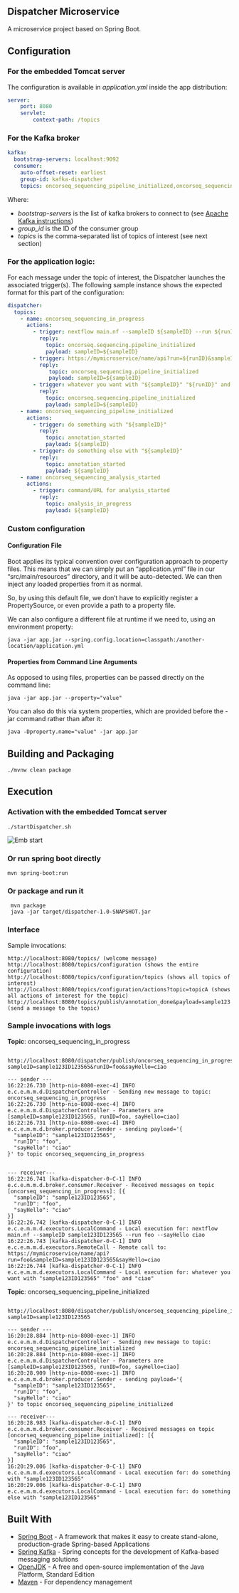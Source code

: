 Dispatcher Microservice
----
A microservice project based on Spring Boot.

## Configuration
### For the embedded Tomcat server
The configuration is available in  _application.yml_ inside the app distribution:
```yaml
server:
    port: 8080
    servlet:
        context-path: /topics
```
### For the Kafka broker
```yaml
kafka:
  bootstrap-servers: localhost:9092
  consumer:
    auto-offset-reset: earliest
    group-id: kafka-dispatcher
    topics: oncorseq_sequencing_pipeline_initialized,oncorseq_sequencing_in_progress,oncorseq_sequencing_analysis_started
```
Where:
* _bootstrap-servers_ is the list of kafka brokers to connect to (see [Apache Kafka instructions](APACHE_KAFKA.md))
* _group_id_ is the ID of the consumer group
* _topics_ is the comma-separated list of topics of interest (see next section)

### For the application logic:
For each message under the topic of interest, the Dispatcher launches the associated trigger(s). The following sample instance shows the expected format for this part of the configuration:

```yaml
dispatcher:
  topics:
    - name: oncorseq_sequencing_in_progress
      actions:
        - trigger: nextflow main.nf --sampleID ${sampleID} --run ${runID} --sayHello ${sayHello}
          reply:
            topic: oncorseq.sequencing.pipeline_initialized
            payload: sampleID=${sampleID}
        - trigger: https://mymicroservice/name/api?run=${runID}&sampleID=${sampleID}&sayHello=${sayHello}
          reply:
             topic: oncorseq.sequencing.pipeline_initialized
             payload: sampleID=${sampleID}
        - trigger: whatever you want with "${sampleID}" "${runID}" and "${sayHello}"
          reply:
            topic: oncorseq.sequencing.pipeline_initialized
            payload: sampleID=${sampleID}
    - name: oncorseq_sequencing_pipeline_initialized
      actions:
        - trigger: do something with "${sampleID}"
          reply:
            topic: annotation_started
            payload: ${sampleID}
        - trigger: do something else with "${sampleID}"
          reply:
            topic: annotation_started
            payload: ${sampleID}
    - name: oncorseq_sequencing_analysis_started
      actions:
        - trigger: command/URL for analysis_started
          reply:
            topic: analysis_in_progress
            payload: ${sampleID} 
```
### Custom configuration

#### Configuration File
Boot applies its typical convention over configuration approach to property files. This means that we can simply put an “application.yml” file in our “src/main/resources” directory, and it will be auto-detected. We can then inject any loaded properties from it as normal.

So, by using this default file, we don’t have to explicitly register a PropertySource, or even provide a path to a property file.

We can also configure a different file at runtime if we need to, using an environment property:
	
    java -jar app.jar --spring.config.location=classpath:/another-location/application.yml

#### Properties from Command Line Arguments

As opposed to using files, properties can be passed directly on the command line:
	
    java -jar app.jar --property="value"

You can also do this via system properties, which are provided before the -jar command rather than after it:
	
    java -Dproperty.name="value" -jar app.jar
    
## Building and Packaging
~~~
./mvnw clean package
~~~

## Execution
### Activation with the embedded Tomcat server
~~~
./startDispatcher.sh
~~~
![Emb start](doc/EmbTomcatStart.png)


### Or run spring boot directly
    mvn spring-boot:run

### Or package and run it 
     mvn package
     java -jar target/dispatcher-1.0-SNAPSHOT.jar

### Interface

Sample invocations:
~~~
http://localhost:8080/topics/ (welcome message)
http://localhost:8080/topics/configuration (shows the entire configuration)
http://localhost:8080/topics/configuration/topics (shows all topics of interest)
http://localhost:8080/topics/configuration/actions?topic=topicA (shows all actions of interest for the topic)
http://localhost:8080/topics/publish/annotation_done&payload=sample123 (send a message to the topic)

~~~

### Sample invocations with logs
**Topic**: oncorseq_sequencing_in_progress

~~~

http://localhost:8080/dispatcher/publish/oncorseq_sequencing_in_progress?sampleID=sample123ID123565&runID=foo&sayHello=ciao

--- sender ---
16:22:26.730 [http-nio-8080-exec-4] INFO  e.c.e.m.m.d.DispatcherController - Sending new message to topic: oncorseq_sequencing_in_progress
16:22:26.730 [http-nio-8080-exec-4] INFO  e.c.e.m.m.d.DispatcherController - Parameters are [sampleID=sample123ID123565, runID=foo, sayHello=ciao]
16:22:26.731 [http-nio-8080-exec-4] INFO  e.c.e.m.m.d.broker.producer.Sender - sending payload='{
  "sampleID": "sample123ID123565",
  "runID": "foo",
  "sayHello": "ciao"
}' to topic oncorseq_sequencing_in_progress


--- receiver---
16:22:26.741 [kafka-dispatcher-0-C-1] INFO  e.c.e.m.m.d.broker.consumer.Receiver - Received messages on topic [oncorseq_sequencing_in_progress]: [{
  "sampleID": "sample123ID123565",
  "runID": "foo",
  "sayHello": "ciao"
}] 
16:22:26.742 [kafka-dispatcher-0-C-1] INFO  e.c.e.m.m.d.executors.LocalCommand - Local execution for: nextflow main.nf --sampleID sample123ID123565 --run foo --sayHello ciao
16:22:26.743 [kafka-dispatcher-0-C-1] INFO  e.c.e.m.m.d.executors.RemoteCall - Remote call to: https://mymicroservice/name/api?run=foo&sampleID=sample123ID123565&sayHello=ciao
16:22:26.744 [kafka-dispatcher-0-C-1] INFO  e.c.e.m.m.d.executors.LocalCommand - Local execution for: whatever you want with "sample123ID123565" "foo" and "ciao"

~~~

**Topic**: oncorseq_sequencing_pipeline_initialized

~~~

http://localhost:8080/dispatcher/publish/oncorseq_sequencing_pipeline_initialized?sampleID=sample123ID123565

--- sender ---
16:20:28.884 [http-nio-8080-exec-1] INFO  e.c.e.m.m.d.DispatcherController - Sending new message to topic: oncorseq_sequencing_pipeline_initialized
16:20:28.884 [http-nio-8080-exec-1] INFO  e.c.e.m.m.d.DispatcherController - Parameters are [sampleID=sample123ID123565, runID=foo, sayHello=ciao]
16:20:28.909 [http-nio-8080-exec-1] INFO  e.c.e.m.m.d.broker.producer.Sender - sending payload='{
  "sampleID": "sample123ID123565",
  "runID": "foo",
  "sayHello": "ciao"
}' to topic oncorseq_sequencing_pipeline_initialized

--- receiver---
16:20:28.983 [kafka-dispatcher-0-C-1] INFO  e.c.e.m.m.d.broker.consumer.Receiver - Received messages on topic [oncorseq_sequencing_pipeline_initialized]: [{
  "sampleID": "sample123ID123565",
  "runID": "foo",
  "sayHello": "ciao"
}] 
16:20:29.006 [kafka-dispatcher-0-C-1] INFO  e.c.e.m.m.d.executors.LocalCommand - Local execution for: do something with "sample123ID123565"
16:20:29.006 [kafka-dispatcher-0-C-1] INFO  e.c.e.m.m.d.executors.LocalCommand - Local execution for: do something else with "sample123ID123565"
~~~

## Built With
* [Spring Boot](https://spring.io/projects/spring-boot) - A framework that makes it easy to create stand-alone, production-grade Spring-based Applications
* [Spring Kafka](https://spring.io/projects/spring-kafka) - Spring concepts for the development of Kafka-based messaging solutions
* [OpenJDK](https://openjdk.java.net/) - A free and open-source implementation of the Java Platform, Standard Edition
* [Maven](https://maven.apache.org/) - For dependency management
